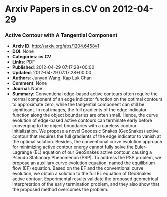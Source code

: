 # Arxiv Papers in cs.CV on 2012-04-29
### Active Contour with A Tangential Component
- **Arxiv ID**: http://arxiv.org/abs/1204.6458v1
- **DOI**: None
- **Categories**: **cs.CV**
- **Links**: [PDF](http://arxiv.org/pdf/1204.6458v1)
- **Published**: 2012-04-29 07:17:28+00:00
- **Updated**: 2012-04-29 07:17:28+00:00
- **Authors**: Junyan Wang, Kap Luk Chan
- **Comment**: None
- **Journal**: None
- **Summary**: Conventional edge-based active contours often require the normal component of an edge indicator function on the optimal contours to approximate zero, while the tangential component can still be significant. In real images, the full gradients of the edge indicator function along the object boundaries are often small. Hence, the curve evolution of edge-based active contours can terminate early before converging to the object boundaries with a careless contour initialization. We propose a novel Geodesic Snakes (GeoSnakes) active contour that requires the full gradients of the edge indicator to vanish at the optimal solution. Besides, the conventional curve evolution approach for minimizing active contour energy cannot fully solve the Euler-Lagrange (EL) equation of our GeoSnakes active contour, causing a Pseudo Stationary Phenomenon (PSP). To address the PSP problem, we propose an auxiliary curve evolution equation, named the equilibrium flow (EF) equation. Based on the EF and the conventional curve evolution, we obtain a solution to the full EL equation of GeoSnakes active contour. Experimental results validate the proposed geometrical interpretation of the early termination problem, and they also show that the proposed method overcomes the problem.



